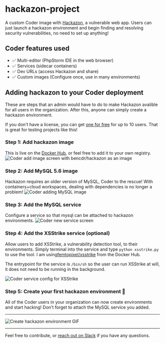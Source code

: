 # hackazon-project
A custom Coder image with [Hackazon](https://github.com/rapid7/hackazon), a vulnerable web app. Users can just launch a hackazon environment and begin finding and resolving security vulnerabilities, no need to set up anything!

## Coder features used
- ✅  Multi-editor (PhpStorm IDE in the web browser)
- ✅  Services (sidecar containers)
- ✅  Dev URLs (access Hackazon and share)
- ✅  Custom images (Configure once, use in many environments)

## Adding hackazon to your Coder deployment
These are steps that an admin would have to do to make Hackazon avalible for all users in the organization. After this, anyone can simply create a hackazon environment.

If you don't have a license, you can get [one for free](https://info.coder.com/coder-sign-up) for up to 10 users. That is great for testing projects like this!

### Step 1: Add hackazon image
This is live on the [Docker Hub](https://hub.docker.com/r/bencdr/hackazon-project), or feel free to add it to your own registry.
![Coder add image screen with bencdr/hackazon as an image](https://user-images.githubusercontent.com/22407953/99199967-ac91f880-2770-11eb-8abf-df3a4e2498a0.png)

### Step 2: Add MySQL 5.6 image
Hackazon requires an older version of MySQL, Coder to the rescue! With containers+cloud workspaces, dealing with dependencies is no longer a problem!
![Coder adding MySQL image](https://user-images.githubusercontent.com/22407953/99200160-b49e6800-2771-11eb-824d-9e6b79b5ed6d.png)

### Step 3: Add the MySQL service
Configure a service so that mysql can be attached to hackazon environments. 
![Coder new service screen](https://user-images.githubusercontent.com/22407953/99200960-88d1b100-2776-11eb-8c27-d6f91965fe06.png)

### Step 4: Add the XSStrike service (optional)
Allow users to add XSStrike, a vulnerability detection tool, to their environments. Simply terminal into the service and type `python xsstrike.py` to use the tool. I am using[femtopixel/xsstrike](https://hub.docker.com/r/femtopixel/xsstrike) from the Docker Hub.

The entrypoint for the service is `/bin/sh` so the user can run XSStrike at will, it does not need to be running in the background.

![Coder service config for XSStrike](https://user-images.githubusercontent.com/22407953/99201398-cd5e4c00-2778-11eb-8545-3082f09a11b6.png)

### Step 5: Create your first hackazon environment 🚀
All of the Coder users in your organization can now create environments and start hacking! Don't forget to attach the MySQL service you added.

---

![Create hackazon environment GIF](https://user-images.githubusercontent.com/22407953/99202732-1c5ab000-277e-11eb-8cdb-4a2f0b77ab4f.gif)

---

Feel free to contribute, or [reach out on Slack](https://cdr.co/join-community) if you have any questions.
